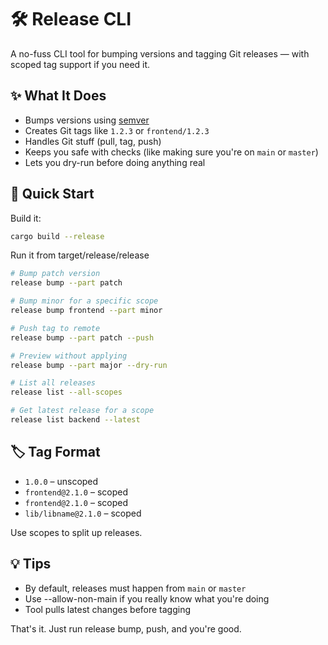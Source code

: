 # 🛠️ Release CLI

A no-fuss CLI tool for bumping versions and tagging Git releases — with scoped tag support if you need it.

## ✨ What It Does

- Bumps versions using [semver](https://semver.org/)
- Creates Git tags like `1.2.3` or `frontend/1.2.3`
- Handles Git stuff (pull, tag, push)
- Keeps you safe with checks (like making sure you're on `main` or `master`)
- Lets you dry-run before doing anything real

## 🚀 Quick Start

Build it:

```bash
cargo build --release
```

Run it from target/release/release

```bash
# Bump patch version
release bump --part patch

# Bump minor for a specific scope
release bump frontend --part minor

# Push tag to remote
release bump --part patch --push

# Preview without applying
release bump --part major --dry-run

# List all releases
release list --all-scopes

# Get latest release for a scope
release list backend --latest
```

## 🏷️ Tag Format

 - `1.0.0` – unscoped
 - `frontend@2.1.0` – scoped
 - `frontend@2.1.0` – scoped
 - `lib/libname@2.1.0` – scoped

Use scopes to split up releases.

## 💡 Tips

 - By default, releases must happen from `main` or `master`
 - Use --allow-non-main if you really know what you're doing
 - Tool pulls latest changes before tagging

That's it. Just run release bump, push, and you're good.
